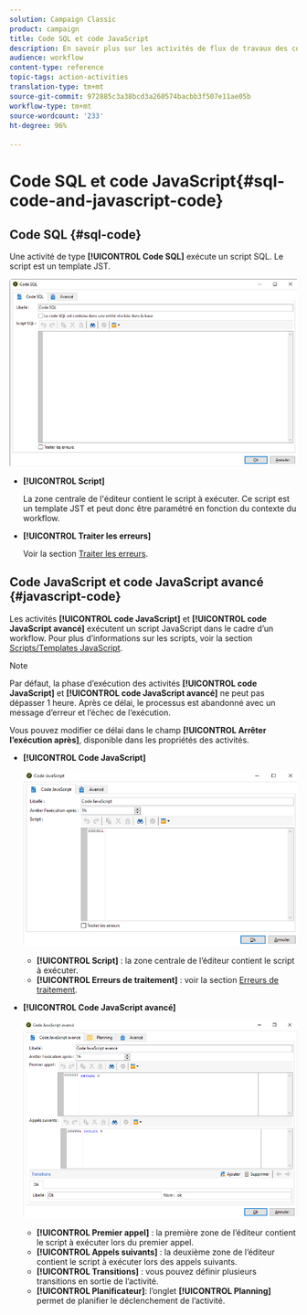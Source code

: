 ```yaml
---
solution: Campaign Classic
product: campaign
title: Code SQL et code JavaScript
description: En savoir plus sur les activités de flux de travaux des codes SQL et JavaScript
audience: workflow
content-type: reference
topic-tags: action-activities
translation-type: tm+mt
source-git-commit: 972885c3a38bcd3a260574bacbb3f507e11ae05b
workflow-type: tm+mt
source-wordcount: '233'
ht-degree: 96%

---
```



# Code SQL et code JavaScript{#sql-code-and-javascript-code}

## Code SQL {#sql-code}

Une activité de type **[!UICONTROL Code SQL]** exécute un script SQL. Le script est un template JST.

![](assets/sql_code.png)

* **[!UICONTROL Script]**

   La zone centrale de l&#39;éditeur contient le script à exécuter. Ce script est un template JST et peut donc être paramétré en fonction du contexte du workflow.

* **[!UICONTROL Traiter les erreurs]**

   Voir la section [Traiter les erreurs](../../workflow/using/monitoring-workflow-execution.md#processing-errors).

## Code JavaScript et code JavaScript avancé {#javascript-code}

Les activités **[!UICONTROL code JavaScript]** et **[!UICONTROL code JavaScript avancé]** exécutent un script JavaScript dans le cadre d’un workflow. Pour plus d’informations sur les scripts, voir la section [Scripts/Templates JavaScript](../../workflow/using/javascript-scripts-and-templates.md).

>[!NOTE]
>
>Par défaut, la phase d’exécution des activités **[!UICONTROL code JavaScript]** et **[!UICONTROL code JavaScript avancé]** ne peut pas dépasser 1 heure. Après ce délai, le processus est abandonné avec un message d’erreur et l’échec de l’exécution.
>
>Vous pouvez modifier ce délai dans le champ **[!UICONTROL Arrêter l’exécution après]**, disponible dans les propriétés des activités.

* **[!UICONTROL Code JavaScript]**

   ![](assets/javascript_code.png)

   * **[!UICONTROL Script]** : la zone centrale de l’éditeur contient le script à exécuter.
   * **[!UICONTROL Erreurs de traitement]** : voir la section [Erreurs de traitement](../../workflow/using/monitoring-workflow-execution.md#processing-errors).

* **[!UICONTROL Code JavaScript avancé]**

   ![](assets/advanced_javascript_code.png)

   * **[!UICONTROL Premier appel]** : la première zone de l’éditeur contient le script à exécuter lors du premier appel.
   * **[!UICONTROL Appels suivants]** : la deuxième zone de l’éditeur contient le script à exécuter lors des appels suivants.
   * **[!UICONTROL Transitions]** : vous pouvez définir plusieurs transitions en sortie de l’activité.
   * **[!UICONTROL Planificateur]**: l’onglet **[!UICONTROL Planning]** permet de planifier le déclenchement de l’activité.
